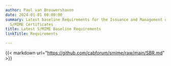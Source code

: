 ```yaml
---
author: Paul van Brouwershaven
date: 2024-01-01 00:00:00
summary: Latest baseline Requirements for the Issuance and Management of Publicly-Trusted
  S/MIME Certificates
title: Latest S/MIME Baseline Requirements
linkTitle: Requirements

---
```


{{< markdown url="https://github.com/cabforum/smime/raw/main/SBR.md" >}}